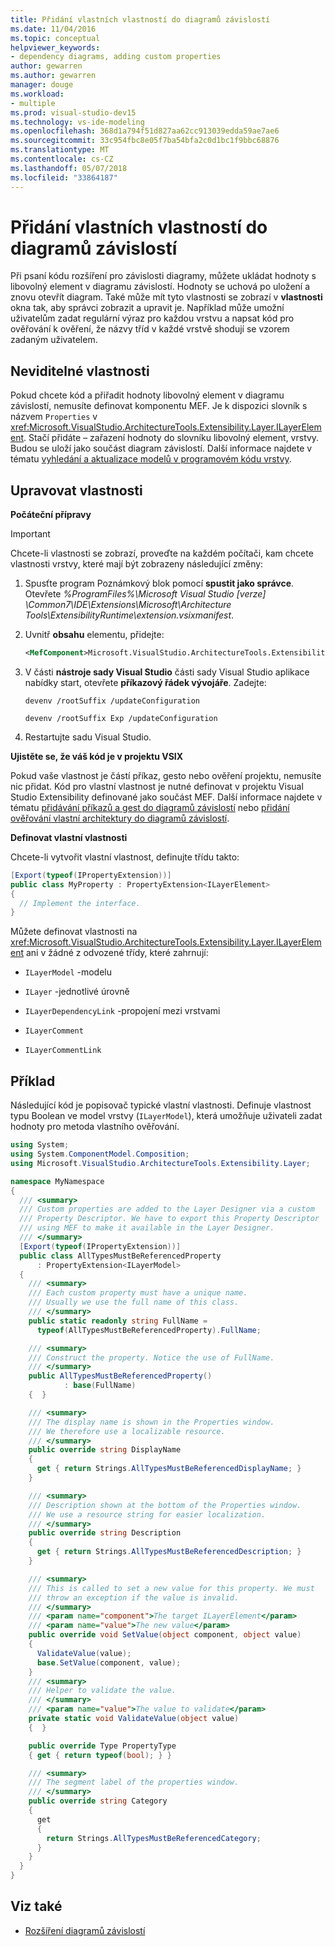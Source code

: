 ```yaml
---
title: Přidání vlastních vlastností do diagramů závislostí
ms.date: 11/04/2016
ms.topic: conceptual
helpviewer_keywords:
- dependency diagrams, adding custom properties
author: gewarren
ms.author: gewarren
manager: douge
ms.workload:
- multiple
ms.prod: visual-studio-dev15
ms.technology: vs-ide-modeling
ms.openlocfilehash: 368d1a794f51d827aa62cc913039edda59ae7ae6
ms.sourcegitcommit: 33c954fbc8e05f7ba54bfa2c0d1bc1f9bbc68876
ms.translationtype: MT
ms.contentlocale: cs-CZ
ms.lasthandoff: 05/07/2018
ms.locfileid: "33864187"
---
```

# <a name="add-custom-properties-to-dependency-diagrams"></a>Přidání vlastních vlastností do diagramů závislostí

Při psaní kódu rozšíření pro závislosti diagramy, můžete ukládat hodnoty s libovolný element v diagramu závislostí. Hodnoty se uchová po uložení a znovu otevřít diagram. Také může mít tyto vlastnosti se zobrazí v **vlastnosti** okna tak, aby správci zobrazit a upravit je. Například může umožní uživatelům zadat regulární výraz pro každou vrstvu a napsat kód pro ověřování k ověření, že názvy tříd v každé vrstvě shodují se vzorem zadaným uživatelem.

## <a name="non-visible-properties"></a>Neviditelné vlastnosti

Pokud chcete kód a přiřadit hodnoty libovolný element v diagramu závislostí, nemusíte definovat komponentu MEF. Je k dispozici slovník s názvem `Properties` v <xref:Microsoft.VisualStudio.ArchitectureTools.Extensibility.Layer.ILayerElement>. Stačí přidáte – zařazení hodnoty do slovníku libovolný element, vrstvy. Budou se uloží jako součást diagram závislostí. Další informace najdete v tématu [vyhledání a aktualizace modelů v programovém kódu vrstvy](../modeling/navigate-and-update-layer-models-in-program-code.md).

## <a name="editable-properties"></a>Upravovat vlastnosti

**Počáteční přípravy**

> [!IMPORTANT]
> Chcete-li vlastnosti se zobrazí, proveďte na každém počítači, kam chcete vlastnosti vrstvy, které mají být zobrazeny následující změny:
>
> 1. Spusťte program Poznámkový blok pomocí **spustit jako správce**. Otevřete *%ProgramFiles%\Microsoft Visual Studio [verze] \Common7\IDE\Extensions\Microsoft\Architecture Tools\ExtensibilityRuntime\extension.vsixmanifest*.
> 2. Uvnitř **obsahu** elementu, přidejte:
>
>     ```xml
>     <MefComponent>Microsoft.VisualStudio.ArchitectureTools.Extensibility.Layer.Provider.dll</MefComponent>
>     ```
> 3. V části **nástroje sady Visual Studio** části sady Visual Studio aplikace nabídky start, otevřete **příkazový řádek vývojáře**. Zadejte:
>
>      `devenv /rootSuffix /updateConfiguration`
>
>      `devenv /rootSuffix Exp /updateConfiguration`
> 4. Restartujte sadu Visual Studio.

**Ujistěte se, že váš kód je v projektu VSIX**

Pokud vaše vlastnost je částí příkaz, gesto nebo ověření projektu, nemusíte nic přidat. Kód pro vlastní vlastnost je nutné definovat v projektu Visual Studio Extensibility definované jako součást MEF. Další informace najdete v tématu [přidávání příkazů a gest do diagramů závislostí](../modeling/add-commands-and-gestures-to-layer-diagrams.md) nebo [přidání ověřování vlastní architektury do diagramů závislostí](../modeling/add-custom-architecture-validation-to-layer-diagrams.md).

**Definovat vlastní vlastnosti**

Chcete-li vytvořit vlastní vlastnost, definujte třídu takto:

```csharp
[Export(typeof(IPropertyExtension))]
public class MyProperty : PropertyExtension<ILayerElement>
{
  // Implement the interface.
}
```

Můžete definovat vlastnosti na <xref:Microsoft.VisualStudio.ArchitectureTools.Extensibility.Layer.ILayerElement> ani v žádné z odvozené třídy, které zahrnují:

-   `ILayerModel` -modelu

-   `ILayer` -jednotlivé úrovně

-   `ILayerDependencyLink` -propojení mezi vrstvami

-   `ILayerComment`

-   `ILayerCommentLink`

## <a name="example"></a>Příklad

Následující kód je popisovač typické vlastní vlastnosti. Definuje vlastnost typu Boolean ve model vrstvy (`ILayerModel`), která umožňuje uživateli zadat hodnoty pro metoda vlastního ověřování.

```csharp
using System;
using System.ComponentModel.Composition;
using Microsoft.VisualStudio.ArchitectureTools.Extensibility.Layer;

namespace MyNamespace
{
  /// <summary>
  /// Custom properties are added to the Layer Designer via a custom
  /// Property Descriptor. We have to export this Property Descriptor
  /// using MEF to make it available in the Layer Designer.
  /// </summary>
  [Export(typeof(IPropertyExtension))]
  public class AllTypesMustBeReferencedProperty
      : PropertyExtension<ILayerModel>
  {
    /// <summary>
    /// Each custom property must have a unique name.
    /// Usually we use the full name of this class.
    /// </summary>
    public static readonly string FullName =
      typeof(AllTypesMustBeReferencedProperty).FullName;

    /// <summary>
    /// Construct the property. Notice the use of FullName.
    /// </summary>
    public AllTypesMustBeReferencedProperty()
            : base(FullName)
    {  }

    /// <summary>
    /// The display name is shown in the Properties window.
    /// We therefore use a localizable resource.
    /// </summary>
    public override string DisplayName
    {
      get { return Strings.AllTypesMustBeReferencedDisplayName; }
    }

    /// <summary>
    /// Description shown at the bottom of the Properties window.
    /// We use a resource string for easier localization.
    /// </summary>
    public override string Description
    {
      get { return Strings.AllTypesMustBeReferencedDescription; }
    }

    /// <summary>
    /// This is called to set a new value for this property. We must
    /// throw an exception if the value is invalid.
    /// </summary>
    /// <param name="component">The target ILayerElement</param>
    /// <param name="value">The new value</param>
    public override void SetValue(object component, object value)
    {
      ValidateValue(value);
      base.SetValue(component, value);
    }
    /// <summary>
    /// Helper to validate the value.
    /// </summary>
    /// <param name="value">The value to validate</param>
    private static void ValidateValue(object value)
    {  }

    public override Type PropertyType
    { get { return typeof(bool); } }

    /// <summary>
    /// The segment label of the properties window.
    /// </summary>
    public override string Category
    {
      get
      {
        return Strings.AllTypesMustBeReferencedCategory;
      }
    }
  }
}
```

## <a name="see-also"></a>Viz také

- [Rozšíření diagramů závislostí](../modeling/extend-layer-diagrams.md)

